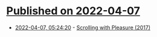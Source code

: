 # [Published on 2022-04-07](index.md)

* [2022-04-07, 05:24:20](https://news.ycombinator.com/item?id=30940901) - [Scrolling with Pleasure (2017)](https://pavelfatin.com/scrolling-with-pleasure/)
